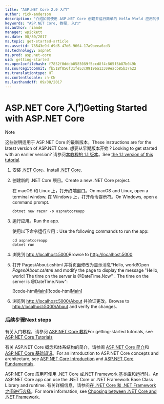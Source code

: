 ```yaml
---
title: "ASP.NET Core 2.0 入门"
author: rick-anderson
description: "介绍如何使用 ASP.NET Core 创建并运行简单的 Hello World 应用的快速教程。"
keywords: "ASP.NET Core, 教程, 入门"
ms.author: riande
manager: wpickett
ms.date: 08/30/2017
ms.topic: get-started-article
ms.assetid: 73543e9d-d9d5-47d6-9664-17a9beea6cd3
ms.technology: aspnet
ms.prod: asp.net-core
uid: getting-started
ms.openlocfilehash: f7852f0dddb0585089f5ccd8f4c865f5b87b049b
ms.sourcegitcommit: fb518f856f31fe53c09196a13309eacb85b37a22
ms.translationtype: HT
ms.contentlocale: zh-CN
ms.lasthandoff: 09/08/2017
---
```

# <a name="getting-started-with-aspnet-core"></a><span data-ttu-id="57190-104">ASP.NET Core 入门</span><span class="sxs-lookup"><span data-stu-id="57190-104">Getting Started with ASP.NET Core</span></span>

> [!NOTE]
> <span data-ttu-id="57190-105">这些说明适用于 ASP.NET Core 的最新版本。</span><span class="sxs-lookup"><span data-stu-id="57190-105">These instructions are for the latest version of ASP.NET Core.</span></span> <span data-ttu-id="57190-106">想要从早期版本开始？</span><span class="sxs-lookup"><span data-stu-id="57190-106">Looking to get started with an earlier version?</span></span> <span data-ttu-id="57190-107">请参阅[本教程的 1.1 版本](xref:getting-started-1.1)。</span><span class="sxs-lookup"><span data-stu-id="57190-107">See [the 1.1 version of this tutorial](xref:getting-started-1.1).</span></span>

1. <span data-ttu-id="57190-108">安装 [.NET Core](https://microsoft.com/net/core/)。</span><span class="sxs-lookup"><span data-stu-id="57190-108">Install [.NET Core](https://microsoft.com/net/core/).</span></span>

2. <span data-ttu-id="57190-109">创建新的 .NET Core 项目。</span><span class="sxs-lookup"><span data-stu-id="57190-109">Create a new .NET Core project.</span></span>

   <span data-ttu-id="57190-110">在 macOS 和 Linux 上，打开终端窗口。</span><span class="sxs-lookup"><span data-stu-id="57190-110">On macOS and Linux, open a terminal window.</span></span> <span data-ttu-id="57190-111">在 Windows 上，打开命令提示符。</span><span class="sxs-lookup"><span data-stu-id="57190-111">On Windows, open a command prompt.</span></span>

    ```terminal
    dotnet new razor -o aspnetcoreapp
    ```
    
4. <span data-ttu-id="57190-112">运行应用。</span><span class="sxs-lookup"><span data-stu-id="57190-112">Run the app.</span></span>

    <span data-ttu-id="57190-113">使用以下命令运行应用：</span><span class="sxs-lookup"><span data-stu-id="57190-113">Use the following commands to run the app:</span></span>

    ```terminal
    cd aspnetcoreapp
    dotnet run
    ```

5. <span data-ttu-id="57190-114">浏览到 [http://localhost:5000](http://localhost:5000)</span><span class="sxs-lookup"><span data-stu-id="57190-114">Browse to [http://localhost:5000](http://localhost:5000)</span></span>

6. <span data-ttu-id="57190-115">打开 Pages/About.cshtml 并将页面修改为显示消息“Hello, world!</span><span class="sxs-lookup"><span data-stu-id="57190-115">Open *Pages/About.cshtml* and modify the page to display the message "Hello, world!</span></span> <span data-ttu-id="57190-116">The time on the server is @DateTime.Now”：</span><span class="sxs-lookup"><span data-stu-id="57190-116">The time on the server is @DateTime.Now":</span></span>

    <span data-ttu-id="57190-117">[!code-html[Main](getting-started/sample/getting-started/about.cshtml?highlight=9&range=1-9)]</span><span class="sxs-lookup"><span data-stu-id="57190-117">[!code-html[Main](getting-started/sample/getting-started/about.cshtml?highlight=9&range=1-9)]</span></span>

7. <span data-ttu-id="57190-118">浏览到 [http://localhost:5000/About](http://localhost:5000/About) 并验证更改。</span><span class="sxs-lookup"><span data-stu-id="57190-118">Browse to [http://localhost:5000/About](http://localhost:5000/About) and verify the changes.</span></span>

### <a name="next-steps"></a><span data-ttu-id="57190-119">后续步骤</span><span class="sxs-lookup"><span data-stu-id="57190-119">Next steps</span></span>

<span data-ttu-id="57190-120">有关入门教程，请参阅 [ASP.NET Core 教程](tutorials/index.md)</span><span class="sxs-lookup"><span data-stu-id="57190-120">For getting-started tutorials, see [ASP.NET Core Tutorials](tutorials/index.md)</span></span>

<span data-ttu-id="57190-121">有关 ASP.NET Core 概念和体系结构的简介，请参阅 [ASP.NET Core 简介](index.md)和 [ASP.NET Core 基础知识](fundamentals/index.md)。</span><span class="sxs-lookup"><span data-stu-id="57190-121">For an introduction to ASP.NET Core concepts and architecture, see [ASP.NET Core Introduction](index.md) and [ASP.NET Core Fundamentals](fundamentals/index.md).</span></span>

<span data-ttu-id="57190-122">ASP.NET Core 应用可使用 .NET Core 或.NET Framework 基类库和运行时。</span><span class="sxs-lookup"><span data-stu-id="57190-122">An ASP.NET Core app can use the .NET Core or .NET Framework Base Class Library and runtime.</span></span> <span data-ttu-id="57190-123">有关详细信息，请参阅[在 .NET Core 和 .NET Framework 之间进行选择](https://docs.microsoft.com/dotnet/articles/standard/choosing-core-framework-server)。</span><span class="sxs-lookup"><span data-stu-id="57190-123">For more information, see [Choosing between .NET Core and .NET Framework](https://docs.microsoft.com/dotnet/articles/standard/choosing-core-framework-server).</span></span>
